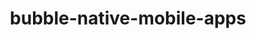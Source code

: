 ---
layout: case-study-new
product: 'yes'
order: 1
logo: /images/work/BubbleNativeMobileAppsEditor.png
title: bubble-native-mobile-apps
org: Bubble Native Mobile Apps Editor
role: Lead Product Designer
tenure: 2023–2024
image: /images/bubble/BubbleNativeMobileAppsEditorHero.png
description-1: I led design for a 0–1 product offering within the existing no-code Bubble platform for building fully functioning web applications—the Native Mobile Apps editor. I designed and collaborated with the engineers to build the Native Mobile Apps Private Beta.
description-2: This Private Beta enabled a select set of customers, from differing user profiles, to build fully functioning native mobile apps (powered by React Native) with all of the common native mobile navigation patterns and components, and publish their apps to the Apple App Store & Google Play Store.
---